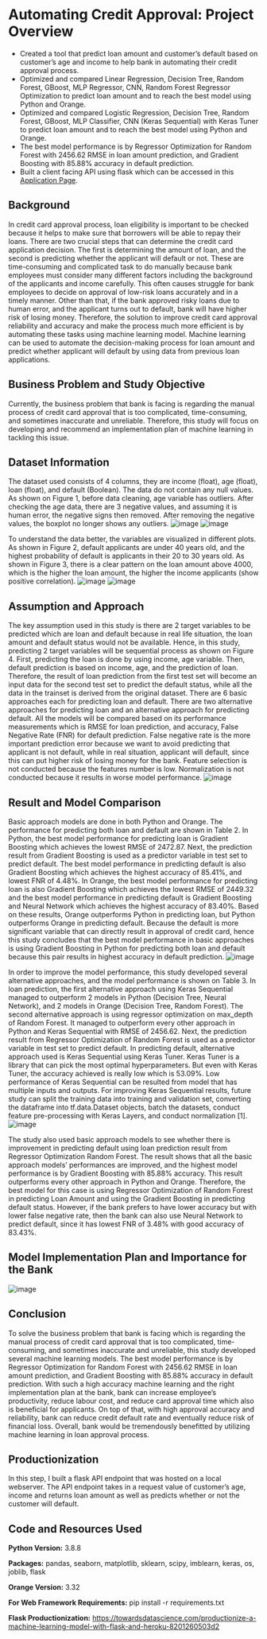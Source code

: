 # Automating Credit Approval: Project Overview
* Created a tool that predict loan amount and customer’s default based on customer’s age and income to help bank in automating their credit approval process.
*	Optimized and compared Linear Regression, Decision Tree, Random Forest, GBoost, MLP Regressor, CNN, Random Forest Regressor Optimization to predict loan amount and to reach the best model using Python and Orange.
*	Optimized and compared Logistic Regression, Decision Tree, Random Forest, GBoost, MLP Classifier, CNN (Keras Sequential) with Keras Tuner to predict loan amount and to reach the best model using Python and Orange.
*	The best model performance is by Regressor Optimization for Random Forest with 2456.62 RMSE in loan amount prediction, and Gradient Boosting with 85.88% accuracy in default prediction.
* Built a client facing API using flask which can be accessed in this [Application Page](https://dashboard.heroku.com/apps/credit-approval-natashya/deploy/github).

## Background
In credit card approval process, loan eligibility is important to be checked because it helps to make sure that borrowers will be able to repay their loans. There are two crucial steps that can determine the credit card application decision. The first is determining the amount of loan, and the second is predicting whether the applicant will default or not. These are time-consuming and complicated task to do manually because bank employees must consider many different factors including the background of the applicants and income carefully. This often causes struggle for bank employees to decide on approval of low-risk loans accurately and in a timely manner. Other than that, if the bank approved risky loans due to human error, and the applicant turns out to default, bank will have higher risk of losing money. Therefore, the solution to improve credit card approval reliability and accuracy and make the process much more efficient is by automating these tasks using machine learning model. Machine learning can be used to automate the decision-making process for loan amount and predict whether applicant will default by using data from previous loan applications.

## Business Problem and Study Objective
Currently, the business problem that bank is facing is regarding the manual process of credit card approval that is too complicated, time-consuming, and sometimes inaccurate and unreliable. Therefore, this study will focus on developing and recommend an implementation plan of machine learning in tackling this issue. 

## Dataset Information
The dataset used consists of 4 columns, they are income (float), age (float), loan (float), and default (Boolean). The data do not contain any null values. As shown on Figure 1, before data cleaning, age variable has outliers. After checking the age data, there are 3 negative values, and assuming it is human error, the negative signs then removed. After removing the negative values, the boxplot no longer shows any outliers.
![image](https://user-images.githubusercontent.com/84263856/201728605-5dfe873b-2e95-4bd3-8a92-2291108d835c.png)
![image](https://user-images.githubusercontent.com/84263856/201728610-41764c34-6228-40a9-8fdd-434380a4c5f2.png)

To understand the data better, the variables are visualized in different plots. As shown in Figure 2, default applicants are under 40 years old, and the highest probability of default is applicants in their 20 to 30 years old.   As shown in Figure 3, there is a clear pattern on the loan amount above 4000, which is the higher the loan amount, the higher the income applicants (show positive correlation). 
![image](https://user-images.githubusercontent.com/84263856/201728680-da9ecefc-3f27-4e93-a08d-34ae8822cffc.png)
![image](https://user-images.githubusercontent.com/84263856/201728689-29d36876-e31c-444f-8817-88e646a4622d.png)

## Assumption and Approach
The key assumption used in this study is there are 2 target variables to be predicted which are loan and default because in real life situation, the loan amount and default status would not be available. Hence, in this study, predicting 2 target variables will be sequential process as shown on Figure 4. First, predicting the loan is done by using income, age variable. Then, default prediction is based on income, age, and the prediction of loan. Therefore, the result of loan prediction from the first test set will become an input data for the second test set to predict the default status, while all the data in the trainset is derived from the original dataset. There are 6 basic approaches each for predicting loan and default. There are two alternative approaches for predicting loan and an alternative approach for predicting default. All the models will be compared based on its performance measurements which is RMSE for loan prediction, and accuracy, False Negative Rate (FNR) for default prediction. False negative rate is the more important prediction error because we want to avoid predicting that applicant is not default, while in real situation, applicant will default, since this can put higher risk of losing money for the bank. Feature selection is not conducted because the features number is low. Normalization is not conducted because it results in worse model performance.
![image](https://user-images.githubusercontent.com/84263856/201728770-33f9f41a-8a80-46bf-8549-337ced681ee0.png)

## Result and Model Comparison
Basic approach models are done in both Python and Orange. The performance for predicting both loan and default are shown in Table 2. In Python, the best model performance for predicting loan is Gradient Boosting which achieves the lowest RMSE of 2472.87. Next, the prediction result from Gradient Boosting is used as a predictor variable in test set to predict default. The best model performance in predicting default is also Gradient Boosting which achieves the highest accuracy of 85.41%, and lowest FNR of 4.48%. In Orange, the best model performance for predicting loan is also Gradient Boosting which achieves the lowest RMSE of 2449.32 and the best model performance in predicting default is Gradient Boosting and Neural Network which achieves the highest accuracy of 83.40%.
Based on these results, Orange outperforms Python in predicting loan, but Python outperforms Orange in predicting default. Because the default is more significant variable that can directly result in approval of credit card, hence this study concludes that the best model performance in basic approaches is using Gradient Boosting in Python for predicting both loan and default because this pair results in highest accuracy in default prediction.
![image](https://user-images.githubusercontent.com/84263856/201729069-62c609c3-9efe-4dc7-8f19-1cdc876bcb9c.png)

In order to improve the model performance, this study developed several alternative approaches, and the model performance is shown on Table 3. In loan prediction, the first alternative approach using Keras Sequential managed to outperform 2 models in Python (Decision Tree, Neural Network), and 2 models in Orange (Decision Tree, Random Forest). The second alternative approach is using regressor optimization on max_depth of Random Forest. It managed to outperform every other approach in Python and Keras Sequential with RMSE of 2456.62. Next, the prediction result from Regressor Optimization of Random Forest is used as a predictor variable in test set to predict default. 
In predicting default, alternative approach used is Keras Sequential using Keras Tuner. Keras Tuner is a library that can pick the most optimal hyperparameters. But even with Keras Tuner, the accuracy achieved is really low which is 53.09%. Low performance of Keras Sequential can be resulted from model that has multiple inputs and outputs.  For improving Keras Sequential results, future study can split the training data into training and validation set, converting the dataframe into tf.data.Dataset objects, batch the datasets, conduct feature pre-processing with Keras Layers, and conduct normalization [1]. 
![image](https://user-images.githubusercontent.com/84263856/201729342-3a1fc953-99af-4a71-8ee0-f1a9c53bcee9.png)

The study also used basic approach models to see whether there is improvement in predicting default using loan prediction result from Regressor Optimization Random Forest. The result shows that all the basic approach models’ performances are improved, and the highest model performance is by Gradient Boosting with 85.88% accuracy. This result outperforms every other approach in Python and Orange. Therefore, the best model for this case is using Regressor Optimization of Random Forest in predicting Loan Amount and using the Gradient Boosting in predicting default status. However, if the bank prefers to have lower accuracy but with lower false negative rate, then the bank can also use Neural Network to predict default, since it has lowest FNR of 3.48% with good accuracy of 83.43%.

## Model Implementation Plan and Importance for the Bank
![image](https://user-images.githubusercontent.com/84263856/201729638-24a516fe-4e1d-4b37-969c-41dc1382e6f9.png)

## Conclusion
To solve the business problem that bank is facing which is regarding the manual process of credit card approval that is too complicated, time-consuming, and sometimes inaccurate and unreliable, this study developed several machine learning models. The best model performance is by Regressor Optimization for Random Forest with 2456.62 RMSE in loan amount prediction, and Gradient Boosting with 85.88% accuracy in default prediction. With such a high accuracy machine learning and the right implementation plan at the bank, bank can increase employee’s productivity, reduce labour cost, and reduce card approval time which also is beneficial for applicants. On top of that, with high approval accuracy and reliability, bank can reduce credit default rate and eventually reduce risk of financial loss. Overall, bank would be tremendously benefitted by utilizing machine learning in loan approval process.

## Productionization
In this step, I built a flask API endpoint that was hosted on a local webserver. The API endpoint takes in a request value of customer’s age, income and returns loan amount as well as predicts whether or not the customer will default.

## Code and Resources Used
**Python Version:** 3.8.8

**Packages:** pandas, seaborn, matplotlib, sklearn, scipy, imblearn, keras, os, joblib, flask

**Orange Version:** 3.32

**For Web Framework Requirements:** pip install -r requirements.txt

**Flask Productionization:** https://towardsdatascience.com/productionize-a-machine-learning-model-with-flask-and-heroku-8201260503d2




